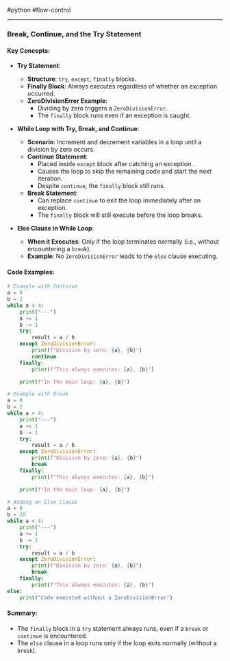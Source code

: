 #python #flow-control 

---
### Break, Continue, and the Try Statement

#### Key Concepts:

- **Try Statement**:
  - **Structure**: `try`, `except`, `finally` blocks.
  - **Finally Block**: Always executes regardless of whether an exception occurred.
  - **ZeroDivisionError Example**:
    - Dividing by zero triggers a `ZeroDivisionError`.
    - The `finally` block runs even if an exception is caught.

- **While Loop with Try, Break, and Continue**:
  - **Scenario**: Increment and decrement variables in a loop until a division by zero occurs.
  - **Continue Statement**:
    - Placed inside `except` block after catching an exception.
    - Causes the loop to skip the remaining code and start the next iteration.
    - Despite `continue`, the `finally` block still runs.
  - **Break Statement**:
    - Can replace `continue` to exit the loop immediately after an exception.
    - The `finally` block will still execute before the loop breaks.

- **Else Clause in While Loop**:
  - **When it Executes**: Only if the loop terminates normally (i.e., without encountering a `break`).
  - **Example**: No `ZeroDivisionError` leads to the `else` clause executing.

#### Code Examples:

```python
# Example with Continue
a = 0
b = 2
while a < 4:
    print("---")
    a += 1
    b -= 1
    try:
        result = a / b
    except ZeroDivisionError:
        print(f"Division by zero: {a}, {b}")
        continue
    finally:
        print(f"This always executes: {a}, {b}")

    print(f"In the main loop: {a}, {b}")

# Example with Break
a = 0
b = 2
while a < 4:
    print("---")
    a += 1
    b -= 1
    try:
        result = a / b
    except ZeroDivisionError:
        print(f"Division by zero: {a}, {b}")
        break
    finally:
        print(f"This always executes: {a}, {b}")

    print(f"In the main loop: {a}, {b}")

# Adding an Else Clause
a = 0
b = 10
while a < 4:
    print("---")
    a += 1
    b -= 1
    try:
        result = a / b
    except ZeroDivisionError:
        print(f"Division by zero: {a}, {b}")
        break
    finally:
        print(f"This always executes: {a}, {b}")
else:
    print("Code executed without a ZeroDivisionError")
```

#### Summary:
- The `finally` block in a `try` statement always runs, even if a `break` or `continue` is encountered.
- The `else` clause in a loop runs only if the loop exits normally (without a `break`).